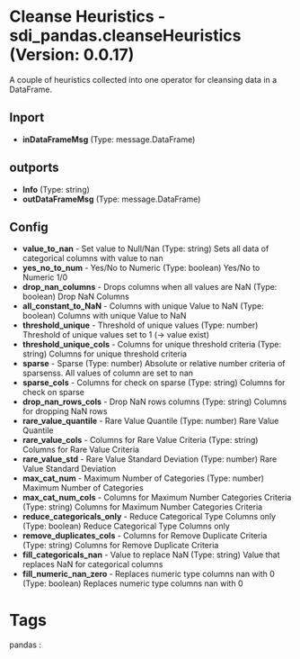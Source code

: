 # Cleanse Heuristics - sdi_pandas.cleanseHeuristics (Version: 0.0.17)

A couple of heuristics collected into one operator for cleansing data in a DataFrame.

## Inport

* **inDataFrameMsg** (Type: message.DataFrame) 

## outports

* **Info** (Type: string) 
* **outDataFrameMsg** (Type: message.DataFrame) 

## Config

* **value_to_nan** - Set value to Null/Nan (Type: string) Sets all data of categorical columns with value to nan
* **yes_no_to_num** - Yes/No to Numeric (Type: boolean) Yes/No to Numeric 1/0
* **drop_nan_columns** - Drops columns when all values are NaN (Type: boolean) Drop NaN Columns
* **all_constant_to_NaN** - Columns with unique Value to NaN (Type: boolean) Columns with unique Value to NaN
* **threshold_unique** - Threshold of unique values (Type: number) Threshold of unique values set to 1 (-> value exist) 
* **threshold_unique_cols** - Columns for unique threshold criteria (Type: string) Columns for unique threshold criteria
* **sparse** - Sparse  (Type: number) Absolute or relative number criteria of sparsenss. All values of column are set to nan
* **sparse_cols** - Columns for check on sparse (Type: string) Columns for check on sparse
* **drop_nan_rows_cols** - Drop NaN rows columns (Type: string) Columns for dropping NaN rows 
* **rare_value_quantile** - Rare Value Quantile (Type: number) Rare Value Quantile
* **rare_value_cols** - Columns for Rare Value Criteria (Type: string) Columns for Rare Value Criteria
* **rare_value_std** - Rare Value Standard Deviation (Type: number) Rare Value Standard Deviation
* **max_cat_num** - Maximum Number of Categories (Type: number) Maximum Number of Categories
* **max_cat_num_cols** - Columns for Maximum Number Categories Criteria (Type: string) Columns for Maximum Number Categories Criteria
* **reduce_categoricals_only** - Reduce Categorical Type Columns only (Type: boolean) Reduce Categorical Type Columns only
* **remove_duplicates_cols** - Columns for Remove Duplicate Criteria (Type: string) Columns for Remove Duplicate Criteria
* **fill_categoricals_nan** - Value to replace NaN (Type: string) Value that replaces NaN for categorical columns
* **fill_numeric_nan_zero** - Replaces numeric type columns nan with 0 (Type: boolean) Replaces numeric type columns nan with 0


# Tags
pandas : 

